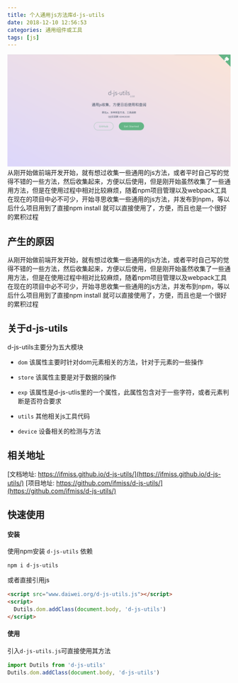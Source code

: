 ```yaml
---
title: 个人通用js方法库d-js-utils
date: 2018-12-10 12:56:53
categories: 通用组件或工具
tags: [js]
---
```


![d-js-utils](个人通用js方法库d-js-utils/bg.png)
从刚开始做前端开发开始，就有想过收集一些通用的js方法，或者平时自己写的觉得不错的一些方法，然后收集起来，方便以后使用，但是刚开始虽然收集了一些通用方法，但是在使用过程中相对比较麻烦，随着npm项目管理以及webpack工具在现在的项目中必不可少，开始寻思收集一些通用的js方法，并发布到npm，等以后什么项目用到了直接npm install 就可以直接使用了，方便，而且也是一个很好的累积过程
<!-- more -->
## 产生的原因
从刚开始做前端开发开始，就有想过收集一些通用的js方法，或者平时自己写的觉得不错的一些方法，然后收集起来，方便以后使用，但是刚开始虽然收集了一些通用方法，但是在使用过程中相对比较麻烦，随着npm项目管理以及webpack工具在现在的项目中必不可少，开始寻思收集一些通用的js方法，并发布到npm，等以后什么项目用到了直接npm install 就可以直接使用了，方便，而且也是一个很好的累积过程

## 关于d-js-utils
d-js-utils主要分为五大模块
- `dom`
  该属性主要时针对dom元素相关的方法，针对于元素的一些操作

- `store`
  该属性主要是对于数据的操作

- `exp`
  该属性是d-js-utlis里的一个属性，此属性包含对于一些字符，或者元素判断是否符合要求

- `utils`
  其他相关js工具代码

- `device`
  设备相关的检测与方法

## 相关地址
[文档地址: https://ifmiss.github.io/d-js-utils/](https://ifmiss.github.io/d-js-utils/)
[项目地址: https://github.com/ifmiss/d-js-utils/](https://github.com/ifmiss/d-js-utils/)

## 快速使用
#### 安装
使用npm安装 `d-js-utils` 依赖
```bash
npm i d-js-utils
```

或者直接引用js
```html
<script src="www.daiwei.org/d-js-utils.js"></script>
<script>
  Dutils.dom.addClass(document.body, 'd-js-utils')
</script>
```

#### 使用
引入`d-js-utils.js`可直接使用其方法
```js
import Dutils from 'd-js-utils'
Dutils.dom.addClass(document.body, 'd-js-utils')
```
